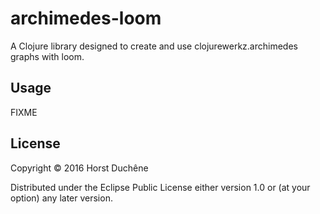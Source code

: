 # archimedes-loom

A Clojure library designed to create and use clojurewerkz.archimedes graphs with
loom.

## Usage

FIXME

## License

Copyright © 2016 Horst Duchêne

Distributed under the Eclipse Public License either version 1.0 or (at
your option) any later version.
